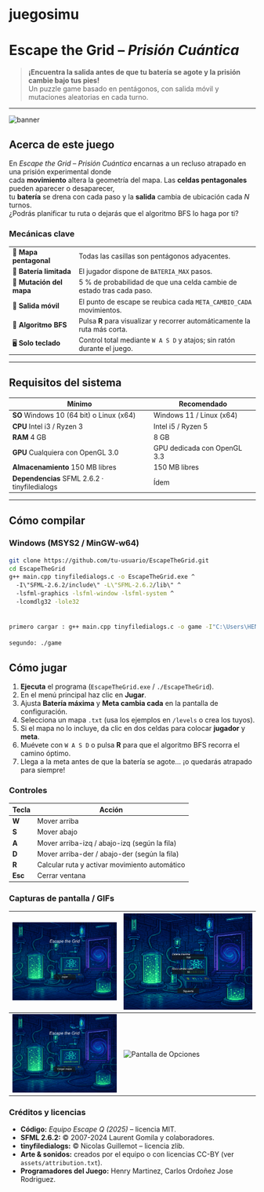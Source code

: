 # juegosimu

# Escape the Grid – *Prisión Cuántica*

> **¡Encuentra la salida antes de que tu batería se agote y la prisión cambie bajo tus pies!**  
> Un puzzle game basado en pentágonos, con salida móvil y mutaciones aleatorias en cada turno.

---

![banner](docs/media/banner.png) <!-- coloca aquí un banner 1280×720 -->

## Acerca de este juego
En *Escape the Grid – Prisión Cuántica* encarnas a un recluso atrapado en una prisión experimental donde  
cada **movimiento** altera la geometría del mapa. Las **celdas pentagonales** pueden aparecer o desaparecer,  
tu **batería** se drena con cada paso y la **salida** cambia de ubicación cada *N* turnos.  
¿Podrás planificar tu ruta o dejarás que el algoritmo BFS lo haga por ti?

### Mecánicas clave
| | |
|---|---|
| 🔺 **Mapa pentagonal** | Todas las casillas son pentágonos adyacentes. |
| 🔋 **Batería limitada** | El jugador dispone de `BATERIA_MAX` pasos. |
| 🔄 **Mutación del mapa** | 5 % de probabilidad de que una celda cambie de estado tras cada paso. |
| 🏁 **Salida móvil** | El punto de escape se reubica cada `META_CAMBIO_CADA` movimientos. |
| 🧠 **Algoritmo BFS** | Pulsa **R** para visualizar y recorrer automáticamente la ruta más corta. |
| 🖥️ **Solo teclado** | Control total mediante `W A S D` y atajos; sin ratón durante el juego. |

---

## Requisitos del sistema
| Mínimo | Recomendado |
|--------|-------------|
| **SO** Windows 10 (64 bit) o Linux (x64) | Windows 11 / Linux (x64) |
| **CPU** Intel i3 / Ryzen 3 | Intel i5 / Ryzen 5 |
| **RAM** 4 GB | 8 GB |
| **GPU** Cualquiera con OpenGL 3.0 | GPU dedicada con OpenGL 3.3 |
| **Almacenamiento** 150 MB libres | 150 MB libres |
| **Dependencias** SFML 2.6.2 · tinyfiledialogs | Ídem |

---

## Cómo compilar

### Windows (MSYS2 / MinGW-w64)

 ```bash 
git clone https://github.com/tu-usuario/EscapeTheGrid.git
cd EscapeTheGrid
g++ main.cpp tinyfiledialogs.c -o EscapeTheGrid.exe ^
   -I\"SFML-2.6.2/include\" -L\"SFML-2.6.2/lib\" ^
   -lsfml-graphics -lsfml-window -lsfml-system ^
   -lcomdlg32 -lole32


primero cargar : g++ main.cpp tinyfiledialogs.c -o game -I"C:\Users\HENMA\OneDrive\Escritorio\juego simu\SFML-2.6.2\include" -L"C:\Users\HENMA\OneDrive\Escritorio\juego simu\SFML-2.6.2\lib" -lsfml-graphics -lsfml-window -lsfml-system -lcomdlg32 -lole32

segundo: ./game

```


## Cómo jugar

1. **Ejecuta** el programa (`EscapeTheGrid.exe` / `./EscapeTheGrid`).
2. En el menú principal haz clic en **Jugar**.
3. Ajusta **Batería máxima** y **Meta cambia cada** en la pantalla de configuración.
4. Selecciona un mapa `.txt` (usa los ejemplos en `/levels` o crea los tuyos).
5. Si el mapa no lo incluye, da clic en dos celdas para colocar **jugador** y **meta**.
6. Muévete con `W A S D` o pulsa **R** para que el algoritmo BFS recorra el camino óptimo.
7. Llega a la meta antes de que la batería se agote… ¡o quedarás atrapado para siempre!

### Controles

| Tecla | Acción |
|-------|--------|
| **W** | Mover arriba |
| **S** | Mover abajo |
| **A** | Mover arriba-izq / abajo-izq (según la fila) |
| **D** | Mover arriba-der / abajo-der (según la fila) |
| **R** | Calcular ruta y activar movimiento automático |
| **Esc** | Cerrar ventana |

### Capturas de pantalla / GIFs

| ![Pantalla de Menu de juego](docs/media/menuprincipal.png) | ![Pantalla de Opciones](docs/media/opciones.png) |
|---------------------------------------------|--------------------------------------------|
| ![Pantalla de carga de mapa de juego](docs/media/cargarmapa.png) | ![Pantalla de Opciones](docs/media/img.png) |




### Créditos y licencias

- **Código:** *Equipo Escape Q (2025)* – licencia MIT.  
- **SFML 2.6.2:** © 2007-2024 Laurent Gomila y colaboradores.  
- **tinyfiledialogs:** © Nicolas Guillemot – licencia zlib.  
- **Arte & sonidos:** creados por el equipo o con licencias CC-BY (ver `assets/attribution.txt`).
- **Programadores del Juego:** Henry Martinez, Carlos Ordoñez Jose Rodriguez.
